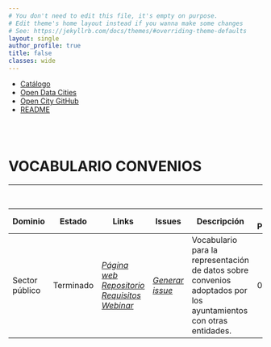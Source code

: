 ```yaml
---
# You don't need to edit this file, it's empty on purpose.
# Edit theme's home layout instead if you wanna make some changes
# See: https://jekyllrb.com/docs/themes/#overriding-theme-defaults
layout: single
author_profile: true 
title: false
classes: wide
---
```

<head>
<link href="stylesheet.css" rel="stylesheet"/>
  
  <nav class="style-4">
<ul class="menu-4">
	<li class="current"><a href="https://fempcatalogo.github.io/FEMPTFG/" data-hover="Catálogo">Catálogo</a></li>
	<li class="left"><a href="http://vocab.linkeddata.es/datosabiertos/" data-hover="Open Data Cities">Open Data Cities</a></li>
	<li class="left"><a href="https://github.com/opencitydata/" data-hover="Open City GitHub">Open City GitHub</a></li>
	<li class="left"><a href="https://github.com/opencitydata/vocab-sector-publico-convenios/blob/master/README.md" data-hover="README">README</a>
</ul>
	</nav>
	<br><br>
  
</head>

<div id="bodyid">
<link href="stylesheet.css" rel="stylesheet"/>

<h1> VOCABULARIO CONVENIOS </h1>
</div>
  
---

&nbsp;
 

  
  
| Dominio|  Estado  |   Links   |   Issues   |   Descripción   |  Fecha Publicación |   Prefijo   | Formatos |   Liciencia | Idiomas   | 
| -------- | -------- | --------- | ---------- | --------------- | -------- | --------- | -------- | --------- | ---------- | 
| Sector público | Terminado | *[Página web](http://vocab.ciudadesabiertas.es/def/sector-publico/convenios/index-es.html)* *[Repositorio](https://github.com/CiudadesAbiertas/vocab-sector-publico-convenios)*  *[Requisitos](https://github.com/CiudadesAbiertas/vocab-sector-publico-convenios/blob/master/requirements/Requisitos-Convenios.xlsx)*  *[Webinar](https://youtu.be/OUXtbvs2vCU)* |  *[Generar issue](https://github.com/CiudadesAbiertas/vocab-sector-publico-convenios/issues)*   | Vocabulario para la representación de datos sobre convenios adoptados por los ayuntamientos con otras entidades. | 	02/10/20 | esconv | rdf+xml   html   turtle | CC-BY  | es   en   |
 
 
  

 
&nbsp;

